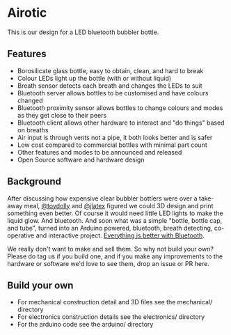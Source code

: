 # Airotic

This is our design for a LED bluetooth bubbler bottle.  

## Features

* Borosilicate glass bottle, easy to obtain, clean, and hard to break
* Colour LEDs light up the bottle (with or without liquid)
* Breath sensor detects each breath and changes the LEDs to suit
* Bluetooth server allows bottles to be customised and have colours changed
* Bluetooth proximity sensor allows bottles to change colours and modes as they get close to their peers
* Bluetooth client allows other hardware to interact and "do things" based on breaths
* Air input is through vents not a pipe, it both looks better and is safer
* Low cost compared to commercial bottles with minimal part count
* Other features and modes to be announced and released
* Open Source software and hardware design

## Background

After discussing how expensive clear bubbler bottlers were over a take-away meal, [@toydolly](https://github.com/toydolly) and [@jlatex](https://github.com/jlatex) figured we could 3D design and print something even better. Of course it would need little LED lights to make the liquid glow. And bluetooth.  And soon what was a simple "bottle, bottle cap, and tube", turned into an Arduino powered, bluetooth, breath detecting, co-operative and interactive project. [Everything is better with Bluetooth](https://youtu.be/0KXoBcQER_0?t=102). 

We really don't want to make and sell them. So why not build your own? Please do tag us if you build one, and if you make any improvements to the hardware or software we'd love to see them, drop an issue or PR here.

## Build your own

* For mechanical construction detail and 3D files see the   mechanical/  directory
* For electronics construction details see the  electronics/  directory
* For the arduino code see the  arduino/  directory
